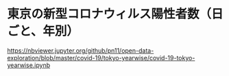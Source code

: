 # 東京の新型コロナウィルス陽性者数（日ごと、年別）

<https://nbviewer.jupyter.org/github/pn11/open-data-exploration/blob/master/covid-19/tokyo-yearwise/covid-19-tokyo-yearwise.ipynb>
